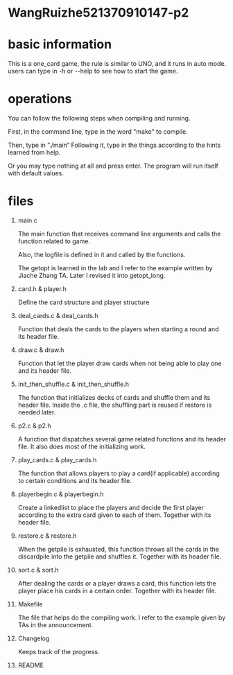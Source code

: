 # WangRuizhe521370910147-p2

# basic information

This is a one_card game, the rule is similar to UNO, and it runs in auto mode. users can type in -h or --help to see how to start the game.

# operations

You can follow the following steps when compiling and running.

First, in the command line, type in the word "make" to compile.

Then, type in ”./main“ Following it, type in the things according to the hints learned from help.

Or you may type nothing at all and press enter. The program will run itself with default values.

# files

1. main.c

   The main function that receives command line arguments and calls the function related to game.

   Also,  the logfile is defined in it and called by the functions.

   The getopt is learned in the lab and I refer to the example written by Jiache Zhang TA. Later I revised it into getopt_long.

2. card.h & player.h

   Define the card structure and player structure

3. deal_cards.c & deal_cards.h

   Function that deals the cards to the players when starting a round and its header file.

4. draw.c & draw.h

   Function that let the player draw cards when not being able to play one and its header file.

5. init_then_shuffle.c & init_then_shuffle.h

   The function that initializes decks of cards and shuffle them and its header file. Inside the .c file, the shuffling part is reused if restore is needed later.

6. p2.c & p2.h

   A function that dispatches several game related functions and its header file. It also does most of the initializing work.

7. play_cards.c & play_cards.h

   The function that allows players to play a card(if applicable) according to certain conditions and its header file.

8. playerbegin.c & playerbegin.h

   Create a linkedlist to place the players and decide the first player according to the extra card given to each of them. Together with its header file.

9. restore.c & restore.h

   When the getpile is exhausted, this function throws all the cards in the discardpile into the getpile and shuffles it. Together with its header file.

10. sort.c & sort.h

    After dealing the cards or a player draws a card, this function lets the player place his cards in a certain order. Together with its header file.

11. Makefile

    The file that helps do the compiling work. I refer to the example given by TAs in the announcement.

12. Changelog

    Keeps track of the progress.

13. README

    

    

    

    

    

    











